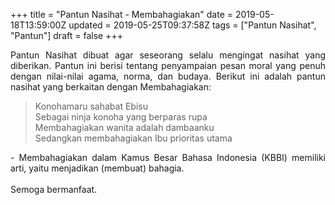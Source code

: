 +++
title = "Pantun Nasihat - Membahagiakan"
date = 2019-05-18T13:59:00Z
updated = 2019-05-25T09:37:58Z
tags = ["Pantun Nasihat", "Pantun"]
draft = false
+++

<div dir="ltr" style="text-align: left;" trbidi="on"><div style="text-align: justify;">Pantun Nasihat dibuat agar seseorang selalu mengingat nasihat yang diberikan. Pantun ini berisi tentang penyampaian pesan moral yang penuh dengan nilai-nilai agama, norma, dan budaya. Berikut ini adalah pantun nasihat yang berkaitan dengan Membahagiakan:</div><blockquote class="tr_bq"><div style="text-align: left;">Konohamaru sahabat Ebisu<br />Sebagai ninja konoha yang berparas rupa<br />Membahagiakan wanita adalah dambaanku<br />Sedangkan membahagiakan Ibu prioritas utama</div></blockquote><div style="text-align: justify;">- Membahagiakan dalam Kamus Besar Bahasa Indonesia (KBBI) memiliki arti, yaitu menjadikan (membuat) bahagia.</div><div style="text-align: justify;"><br /></div><div style="text-align: justify;">Semoga bermanfaat. </div></div>
